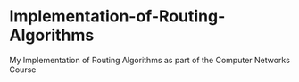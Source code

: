 # Implementation-of-Routing-Algorithms
My Implementation of Routing Algorithms as part of the Computer Networks Course
